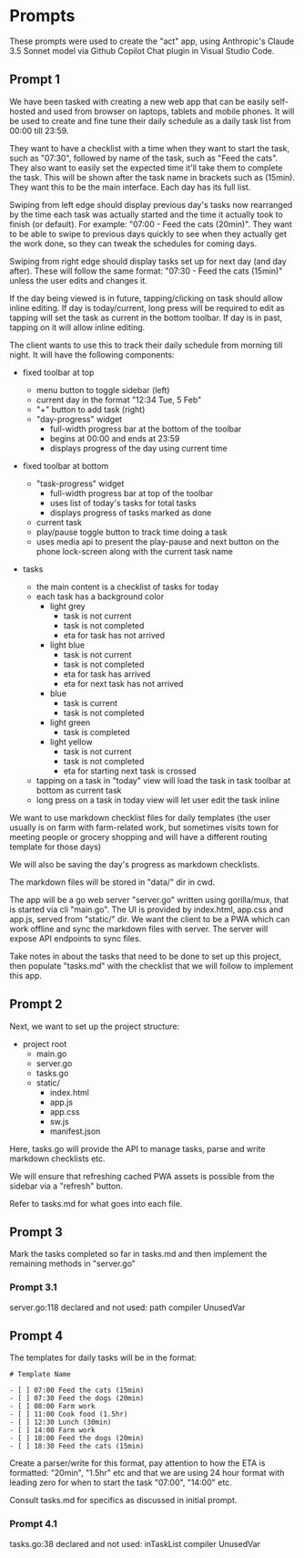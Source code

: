 # Prompts

These prompts were used to create the "act" app, using Anthropic's Claude 3.5 Sonnet model via Github Copilot Chat plugin in Visual Studio Code.

## Prompt 1

We have been tasked with creating a new web app that can be easily self-hosted and used from browser on laptops, tablets and mobile phones. It will be used to create and fine tune their daily schedule as a daily task list from 00:00 till 23:59.

They want to have a checklist with a time when they want to start the task, such as "07:30", followed by name of the task, such as "Feed the cats". They also want to easily set the expected time it'll take them to complete the task. This will be shown after the task name in brackets such as (15min). They want this to be the main interface. Each day has its full list.

Swiping from left edge should display previous day's tasks now rearranged by the time each task was actually started and the time it actually took to finish (or default). For example: "07:00 - Feed the cats (20min)". They want to be able to swipe to previous days quickly to see when they actually get the work done, so they can tweak the schedules for coming days.

Swiping from right edge should display tasks set up for next day (and day after). These will follow the same format: "07:30 - Feed the cats (15min)" unless the user edits and changes it.

If the day being viewed is in future, tapping/clicking on task should allow inline editing. If day is today/current, long press will be required to edit as tapping will set the task as current in the bottom toolbar. If day is in past, tapping on it will allow inline editing.

The client wants to use this to track their daily schedule from morning till night. It will have the following components:

- fixed toolbar at top
  - menu button to toggle sidebar (left)
  - current day in the format "12:34 Tue, 5 Feb"
  - "+" button to add task (right)
  - "day-progress" widget
    - full-width progress bar at the bottom of the toolbar
    - begins at 00:00 and ends at 23:59
    - displays progress of the day using current time

- fixed toolbar at bottom
  - "task-progress" widget
    - full-width progress bar at top of the toolbar
    - uses list of today's tasks for total tasks
    - displays progress of tasks marked as done
  - current task
  - play/pause toggle button to track time doing a task
  - uses media api to present the play-pause and next button on the phone lock-screen along with the current task name

- tasks
  - the main content is a checklist of tasks for today
  - each task has a background color
    - light grey
      - task is not current
      - task is not completed
      - eta for task has not arrived
    - light blue
      - task is not current
      - task is not completed
      - eta for task has arrived
      - eta for next task has not arrived
    - blue
      - task is current
      - task is not completed
    - light green
      - task is completed
    - light yellow
      - task is not current
      - task is not completed
      - eta for starting next task is crossed
  - tapping on a task in "today" view will load the task in task toolbar at bottom as current task
  - long press on a task in today view will let user edit the task inline

We want to use markdown checklist files for daily templates (the user usually is on farm with farm-related work, but sometimes visits town for meeting people or grocery shopping and will have a different routing template for those days)

We will also be saving the day's progress as markdown checklists.

The markdown files will be stored in "data/" dir in cwd.

The app will be a go web server "server.go" written using gorilla/mux, that is started via cli "main.go". The UI is provided by index.html, app.css and app.js, served from "static/" dir. We want the client to be a PWA which can work offline and sync the markdown files with server. The server will expose API endpoints to sync files.

Take notes in <thinking></thinking> about the tasks that need to be done to set up this project, then populate "tasks.md" with the checklist that we will follow to implement this app.

## Prompt 2

Next, we want to set up the project structure:

- project root
  - main.go
  - server.go
  - tasks.go
  - static/
    - index.html
    - app.js
    - app.css
    - sw.js
    - manifest.json

Here, tasks.go will provide the API to manage tasks, parse and write markdown checklists etc.

We will ensure that refreshing cached PWA assets is possible from the sidebar via a "refresh" button.

Refer to tasks.md for what goes into each file.

## Prompt 3

Mark the tasks completed so far in tasks.md and then implement the remaining methods in "server.go"

### Prompt 3.1

server.go:118 declared and not used: path compiler UnusedVar

## Prompt 4

The templates for daily tasks will be in the format:

```
# Template Name

- [ ] 07:00 Feed the cats (15min)
- [ ] 07:30 Feed the dogs (20min)
- [ ] 08:00 Farm work
- [ ] 11:00 Cook food (1.5hr)
- [ ] 12:30 Lunch (30min)
- [ ] 14:00 Farm work
- [ ] 18:00 Feed the dogs (20min)
- [ ] 18:30 Feed the cats (15min)
```

Create a parser/write for this format, pay attention to how the ETA is formatted: "20min", "1.5hr" etc and that we are using 24 hour format with leading zero for when to start the task "07:00", "14:00" etc.

Consult tasks.md for specifics as discussed in initial prompt.

### Prompt 4.1

tasks.go:38 declared and not used: inTaskList compiler UnusedVar

